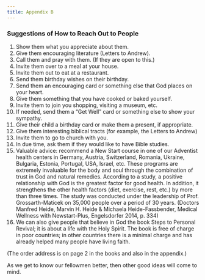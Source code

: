 ```yaml
---
title: Appendix B
---
```


### Suggestions of How to Reach Out to People

1. Show them what you appreciate about them.
2. Give them encouraging literature (Letters to Andrew).
3. Call them and pray with them. (If they are open to this.)
4. Invite them over to a meal at your house.
5. Invite them out to eat at a restaurant.
6. Send them birthday wishes on their birthday.
7. Send them an encouraging card or something else that God places on your heart.
8. Give them something that you have cooked or baked yourself.
9. Invite them to join you shopping, visiting a museum, etc.
10. If needed, send them a “Get Well” card or something else to show your sympathy.
11. Give their child a birthday card or make them a present, if appropriate.
12. Give them interesting biblical tracts (for example, the Letters to Andrew)
13. Invite them to go to church with you.
14. In due time, ask them if they would like to have Bible studies.
15. Valuable advice: recommend a New Start course in one of our Adventist health centers in Germany, Austria, Switzerland, Romania, Ukraine, Bulgaria, Estonia, Portugal, USA, Israel, etc. These programs are extremely invaluable for the body and soul through the combination of trust in God and natural remedies. According to a study, a positive relationship with God is the greatest factor for good health. In addition, it strengthens the other health factors (diet, exercise, rest, etc.) by more than three times. The study was conducted under the leadership of Prof. Grossarth-Maticek on 35,000 people over a period of 30 years. (Doctors Manfred Heide, Marvin H. Heide & Michaela Heide-Fassbender, Medical Wellness with Newstart-Plus, Engelsdorfer 2014, p. 334)
16. We can also give people that believe in God the book Steps to Personal Revival; it is about a life with the Holy Spirit. The book is free of charge in poor countries; in other countries there is a minimal charge and has already helped many people have living faith.

(The order address is on page 2 in the books and also in the appendix.)

As we get to know our fellowmen better, then other good ideas will come to mind.